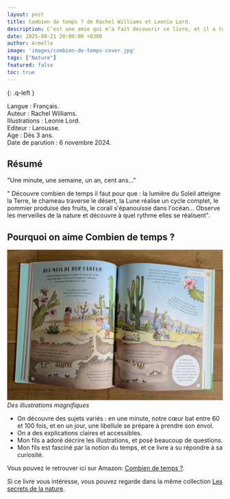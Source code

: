 ```yaml
---
layout: post
title: Combien de temps ? de Rachel Williams et Leonie Lord.
description: C’est une amie qui m’a fait découvrir ce livre, et il a tout de suite captivé mon fils, toujours curieux de savoir à quelle heure le soleil se couche et combien de temps les choses durent.
date: 2025-08-21 20:00:00 +0300
author: Armelle
image: 'images/combien-de-temps-cover.jpg'
tags: ["Nature"]
featured: false
toc: true
---
```


{: .q-left }

Langue : Français.   
Auteur : Rachel Williams.  
Illustrations : Leonie Lord.                    
Editeur : Larousse.              
Age : Dès 3 ans.                             
Date de parution : 6 novembre 2024.        

## Résumé

"Une minute, une semaine, un an, cent ans..."

" Découvre combien de temps il faut pour que : la lumière du Soleil atteigne la Terre, le chameau traverse le désert, la Lune réalise un cycle complet, le pommier produise des fruits, le corail s'épanouisse dans l'océan... Observe les merveilles de la nature et découvre à quel rythme elles se réalisent".

## Pourquoi on aime Combien de temps ?

![Des illustrations magnifiques](images/combien-de-temps-int.jpg)
*Des illustrations magnifiques*
- On découvre des sujets variés : en une minute, notre cœur bat entre 60 et 100 fois, et en un jour, une libellule se prépare à prendre son envol.
- On a des explications claires et accessibles.
- Mon fils a adoré décrire les illustrations, et posé beaucoup de questions.
- Mon fils est fasciné par la notion du temps, et ce livre a su répondre à sa curiosité.

Vous pouvez le retrouver ici sur Amazon: [Combien de temps ?](https://amzn.to/3VmzX8x).

Si ce livre vous intéresse, vous pouvez regarde dans la même collection [Les secrets de la nature](https://ludichou.com/les-secrets-de-la-nature).



